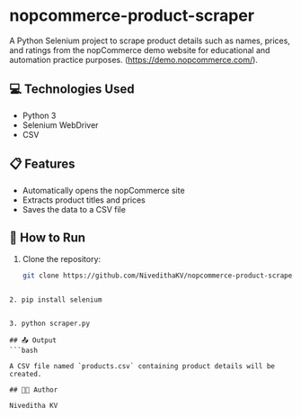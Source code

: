 # nopcommerce-product-scraper
A Python Selenium project to scrape product details such as names, prices, and ratings from the nopCommerce demo website for educational and automation practice purposes.
(https://demo.nopcommerce.com/).

## 💻 Technologies Used
- Python 3
- Selenium WebDriver
- CSV

## 📋 Features
- Automatically opens the nopCommerce site
- Extracts product titles and prices
- Saves the data to a CSV file

## 🚀 How to Run

1. Clone the repository:

   ```bash
   git clone https://github.com/NivedithaKV/nopcommerce-product-scraper.git


```

2. pip install selenium

```

```

3. python scraper.py

```

```
## 📤 Output
```bash

A CSV file named `products.csv` containing product details will be created.

## 👩‍💻 Author

Niveditha KV
```

